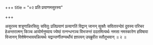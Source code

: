 +++
title = "०२ प्रति प्रयाणमसुरस्य"

+++

असुरस्य शत्रूणान्निरसितुः सवितुः प्रतिप्रयाणं प्रत्यागतिं विद्वान् जानन् सूक्तैः सवितारन्देवं दुवस्य परिचर हेअन्तरात्मन् किञ्च आयोर्मनुष्याय ज्येष्ठं रत्नन्धनञ्च विभजन्तं ददतमित्यर्थः नमसा नमस्कारेण हविषावा विजानन् विशेषेणभावयन्नित्यर्थः यद्वान्तर्णीतण्यर्थोयं ज्ञापयन् उपब्रुवीत स्तौतुभवान् ॥ २ ॥